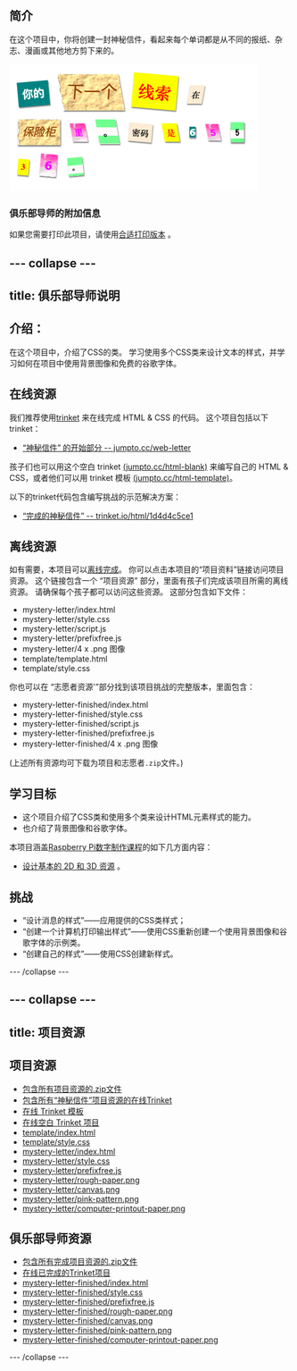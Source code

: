 ## 简介

在这个项目中，你将创建一封神秘信件，看起来每个单词都是从不同的报纸、杂志、漫画或其他地方剪下来的。

![截屏](images/letter-final.png)

### 俱乐部导师的附加信息

如果您需要打印此项目，请使用[合适打印版本](https://projects.raspberrypi.org/en/projects/mystery-letter/print) 。

## \--- collapse \---

## title: 俱乐部导师说明

## 介绍：

在这个项目中，介绍了CSS的类。 学习使用多个CSS类来设计文本的样式，并学习如何在项目中使用背景图像和免费的谷歌字体。

## 在线资源

我们推荐使用[trinket](https://trinket.io/) 来在线完成 HTML & CSS 的代码。 这个项目包括以下 trinket：

* [“神秘信件” 的开始部分 -- jumpto.cc/web-letter](http://jumpto.cc/web-letter)

孩子们也可以用这个空白 trinket [(jumpto.cc/html-blank)](http://jumpto.cc/html-blank) 来编写自己的 HTML & CSS，或者他们可以用 trinket 模板 [(jumpto.cc/html-template)](http://jumpto.cc/html-template)。

以下的trinket代码包含编写挑战的示范解决方案：

* [“完成的神秘信件” -- trinket.io/html/1d4d4c5ce1](https://trinket.io/html/1d4d4c5ce1)

## 离线资源

如有需要，本项目可以[离线完成](https://www.codeclubprojects.org/en-GB/resources/webdev-working-offline/)。 你可以点击本项目的“项目资料”链接访问项目资源。 这个链接包含一个 “项目资源” 部分，里面有孩子们完成该项目所需的离线资源。 请确保每个孩子都可以访问这些资源。 这部分包含如下文件：

* mystery-letter/index.html
* mystery-letter/style.css
* mystery-letter/script.js
* mystery-letter/prefixfree.js
* mystery-letter/4 x .png 图像
* template/template.html
* template/style.css

你也可以在 “志愿者资源'”部分找到该项目挑战的完整版本，里面包含：

* mystery-letter-finished/index.html
* mystery-letter-finished/style.css
* mystery-letter-finished/script.js
* mystery-letter-finished/prefixfree.js
* mystery-letter-finished/4 x .png 图像

(上述所有资源均可下载为项目和志愿者`.zip`文件。)

## 学习目标

* 这个项目介绍了CSS类和使用多个类来设计HTML元素样式的能力。
* 也介绍了背景图像和谷歌字体。 

本项目涵盖[Raspberry Pi数字制作课程](http://rpf.io/curriculum)的如下几方面内容：

* [设计基本的 2D 和 3D 资源](https://www.raspberrypi.org/curriculum/design/creator) 。

## 挑战

* “设计消息的样式”——应用提供的CSS类样式；
* “创建一个计算机打印输出样式”——使用CSS重新创建一个使用背景图像和谷歌字体的示例类。 
* “创建自己的样式”——使用CSS创建新样式。

\--- /collapse \---

## \--- collapse \---

## title: 项目资源

## 项目资源

* [包含所有项目资源的.zip文件](resources/letter-project-resources.zip)
* [包含所有“神秘信件”项目资源的在线Trinket](http://jumpto.cc/web-letter)
* [在线 Trinket 模板](http://jumpto.cc/trinket-template)
* [在线空白 Trinket 项目](http://jumpto.cc/trinket-blank)
* [template/index.html](resources/template-index.html)
* [template/style.css](resources/template-style.css)
* [mystery-letter/index.html](resources/mystery-letter-index.html)
* [mystery-letter/style.css](resources/mystery-letter-style.css)
* [mystery-letter/prefixfree.js](resources/mystery-letter-prefixfree.js)
* [mystery-letter/rough-paper.png](resources/mystery-letter-rough-paper.png)
* [mystery-letter/canvas.png](resources/mystery-letter-canvas.png)
* [mystery-letter/pink-pattern.png](resources/mystery-letter-pink-pattern.png)
* [mystery-letter/computer-printout-paper.png](resources/mystery-letter-computer-printout-paper.png)

## 俱乐部导师资源

* [包含所有完成项目资源的.zip文件](resources/letter-volunteer-resources.zip)
* [在线已完成的Trinket项目](https://trinket.io/html/1d4d4c5ce1)
* [mystery-letter-finished/index.html](resources/mystery-letter-finished-index.html)
* [mystery-letter-finished/style.css](resources/mystery-letter-finished-style.css)
* [mystery-letter-finished/prefixfree.js](resources/mystery-letter-finished-prefixfree.js)
* [mystery-letter-finished/rough-paper.png](resources/mystery-letter-finished-rough-paper.png)
* [mystery-letter-finished/canvas.png](resources/mystery-letter-finished-canvas.png)
* [mystery-letter-finished/pink-pattern.png](resources/mystery-letter-finished-pink-pattern.png)
* [mystery-letter-finished/computer-printout-paper.png](resources/mystery-letter-finished-computer-printout-paper.png)

\--- /collapse \---